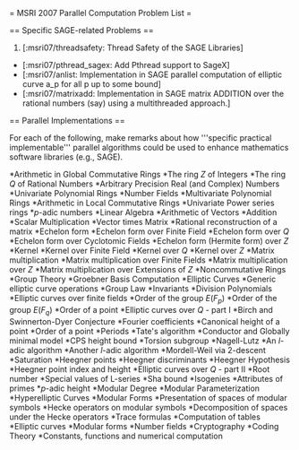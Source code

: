 = MSRI 2007 Parallel Computation Problem List =

== Specific SAGE-related Problems ==

 1. [:msri07/threadsafety: Thread Safety of the SAGE Libraries]
 * [:msri07/pthread_sagex: Add Pthread support to SageX]
 * [:msri07/anlist: Implementation in SAGE parallel computation of elliptic curve a_p for all p up to some bound]
 * [:msri07/matrixadd: Implementation in SAGE matrix ADDITION over the rational numbers (say) using a multithreaded approach.]

== Parallel Implementations ==
          	
For each of the following, make remarks about how '''specific practical implementable''' parallel algorithms could be used to enhance mathematics software libraries (e.g., SAGE).

  *Arithmetic in Global Commutative Rings
     *The ring ${Z}$ of Integers
     *The ring ${Q}$ of Rational Numbers
     *Arbitrary Precision Real (and Complex) Numbers
     *Univariate Polynomial Rings
     *Number Fields
     *Multivariate Polynomial Rings
  *Arithmetic in Local Commutative Rings
     *Univariate Power series rings
     *$p$-adic numbers
  *Linear Algebra
     *Arithmetic of Vectors
          *Addition
          *Scalar Multiplication
          *Vector times Matrix
     *Rational reconstruction of a matrix
     *Echelon form
          *Echelon form over Finite Field
          *Echelon form over ${Q}$
          *Echelon form over Cyclotomic Fields
          *Echelon form (Hermite form) over ${Z}$
     *Kernel
          *Kernel over Finite Field
          *Kernel over ${Q}$
          *Kernel over ${Z}$
     *Matrix multiplication
          *Matrix multiplication over Finite Fields
          *Matrix multiplication over ${Z}$
          *Matrix multiplication over Extensions of ${Z}$
  *Noncommutative Rings
  *Group Theory
  *Groebner Basis Computation
  *Elliptic Curves
     *Generic elliptic curve operations
          *Group Law
          *Invariants
          *Division Polynomials
     *Elliptic curves over finite fields
          *Order of the group $E({{F}}_{p})$
          *Order of the group $E({{F}}_{q})$
          *Order of a point
     *Elliptic curves over ${{Q}}$ - part I
          *Birch and Swinnerton-Dyer Conjecture
          *Fourier coefficients
          *Canonical height of a point
          *Order of a point
          *Periods
          *Tate's algorithm
          *Conductor and Globally minimal model
          *CPS height bound
          *Torsion subgroup
          *Nagell-Lutz
          *An $l$-adic algorithm
          *Another $l$-adic algorithm
          *Mordell-Weil via 2-descent
          *Saturation
          *Heegner points
          *Heegner discriminants
          *Heegner Hypothesis
          *Heegner point index and height
     *Elliptic curves over ${{Q}}$ - part II
          *Root number
          *Special values of L-series
          *Sha bound
          *Isogenies
          *Attributes of primes
          *$p$-adic height
          *Modular Degree
          *Modular Parameterization
  *Hyperelliptic Curves
  *Modular Forms
     *Presentation of spaces of modular symbols
     *Hecke operators on modular symbols
     *Decomposition of spaces under the Hecke operators
     *Trace formulas
  *Computation of tables
     *Elliptic curves
     *Modular forms
     *Number fields
  *Cryptography
  *Coding Theory
  *Constants, functions and numerical computation
